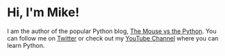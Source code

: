 # Hi, I'm Mike!

I am the author of the popular Python blog, [The Mouse vs the Python](https://www.blog.pythonlibrary.org/). You can follow me on [Twitter](https://twitter.com/driscollis) or check out my [YouTube Channel](https://www.youtube.com/c/MouseVsPython) where you can learn Python.
